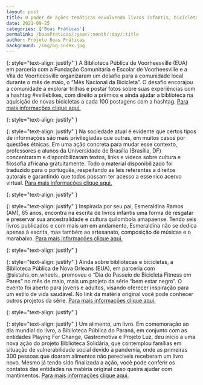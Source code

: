 ```yaml
---
layout: post
title: O poder de ações temáticas envolvendo livros infantis, bicicletas, saúde e cultura afro
date: 2021-09-25
categories: ['Boas Práticas']
permalink: /boasPraticas/:year/:month/:day/:title
author: Projeto Boas Práticas
background: /img/bg-index.jpg
---
```

{: style="text-align: justify" }
A Biblioteca Pública de Voorheesville (EUA) em parceria com a Fundação Comunitária e Escolar de Voorheesville e a Vila de Voorheesville organizaram um desafio para a comunidade local durante o mês de maio, o “Mês Nacional da Bicicleta”. O desafio encorajou a comunidade a explorar trilhas e postar fotos sobre suas experiências com a hashtag #vvillebikes, com direito a prêmios e ainda ajudar a biblioteca na aquisição de novas bicicletas a cada 100 postagens com a hashtag.
[Para mais informações clique aqui.](https://altamontenterprise.com/04212021/post-your-bike-journey-get-bikes-library-loan)

{: style="text-align: justify" }


{: style="text-align: justify" }
Na sociedade atual é evidente que certos tipos de informações são mais privilegiadas que outras, em muitos casos por questões étnicas. Em uma ação concreta para mudar esse contexto, professores e alunos da Universidade de Brasília (Brasília, DF) concentraram e disponibilizaram textos, links e vídeos sobre cultura e filosofia africana gratuitamente. Todo o material disponibilizado foi traduzido para o português, respeitando as leis referentes a direitos autorais e garantindo que todos possam ter acesso a esse rico acervo virtual.
[Para mais informações clique aqui.](https://www.correiobraziliense.com.br/diversao-e-arte/2021/04/4918295-biblioteca-virtual-disponibiliza-materiais-sobre-filosofia-e-cultura-afro.html)

{: style="text-align: justify" }


{: style="text-align: justify" }
Inspirada por seu pai, Esmeraldina Ramos (AM), 65 anos, encontra na escrita de livros infantis uma forma de resgatar e preservar sua ancestralidade e cultura quilombola amapaense. Tendo seis livros publicados e com mais um em andamento, Esmeraldina não se dedica apenas à escrita, mas também ao artesanato, composição de músicas e o marabaixo.
[Para mais informações clique aqui.](https://g1.globo.com/ap/amapa/noticia/2021/04/18/me-descobri-escritora-de-livro-infantil-diz-quilombola-que-se-inspira-na-cultura-da-amazonia.ghtml)

{: style="text-align: justify" }


{: style="text-align: justify" }
Ainda sobre bibliotecas e bicicletas, a Biblioteca Pública de Nova Orleans (EUA), em parceria com @sistahs_on_wheels_ promoveu o “Dia do Passeio de Bicicleta Fitness em Pares” no mês de maio, mais um projeto da série “bem estar negro”. O evento foi aberto para jovens e adultos, visando oferecer inspiração para um estilo de vida saudável. No link da matéria original você pode conhecer outros projetos da série.
[Para mais informações clique aqui.](https://www.nola.com/entertainment_life/article_af9c4f7a-a21e-11eb-ae5b-a7697e9146bc.html)

{: style="text-align: justify" }


{: style="text-align: justify" }
Um alimento, um livro. Em comemoração ao dia mundial do livro, a Biblioteca Pública do Paraná, em conjunto com as entidades Playing For Change, Gastromotiva e Projeto Luz, deu início a uma nova ação do projeto Biblioteca Solidária, que contemplou famílias em situação de vulnerabilidade social devido à pandemia, onde as primeiras 300 pessoas que doaram alimentos não perecíveis receberam um livro novo. Mesmo já tendo sido finalizada a ação, você pode conferir os contatos das entidades na matéria original caso queira ajudar com mantimentos.
[Para mais informações clique aqui.](https://tribunapr.uol.com.br/noticias/curitiba-regiao/na-biblioteca-publica-do-parana-quem-doa-alimentos-recebe-um-livro-novo/)
